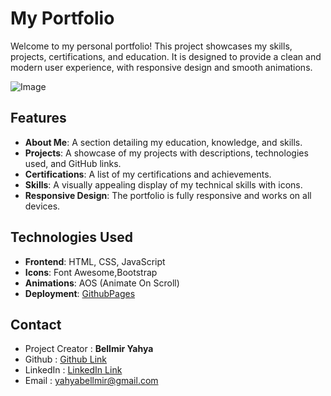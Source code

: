 # My Portfolio  

Welcome to my personal portfolio! This project showcases my skills, projects, certifications, and education. It is designed to provide a clean and modern user experience, with responsive design and smooth animations.    

![Image](https://github.com/user-attachments/assets/8dc3665c-681c-4875-9c69-80967801ad52) 

## Features

- **About Me**: A section detailing my education, knowledge, and skills.
- **Projects**: A showcase of my projects with descriptions, technologies used, and GitHub links. 
- **Certifications**: A list of my certifications and achievements.
- **Skills**: A visually appealing display of my technical skills with icons.
- **Responsive Design**: The portfolio is fully responsive and works on all devices.

## Technologies Used

- **Frontend**: HTML, CSS, JavaScript 
- **Icons**: Font Awesome,Bootstrap
- **Animations**: AOS (Animate On Scroll)
- **Deployment**: [GithubPages](https://yasouimo.github.io/Portfolio/)

## Contact

- Project Creator : **Bellmir Yahya**
- Github : [Github Link](https://github.com/Yasouimo)
- LinkedIn : [LinkedIn Link](https://www.linkedin.com/in/yahya-bellmir-a54176284/)
- Email : yahyabellmir@gmail.com

